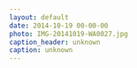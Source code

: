 ```yaml
---
layout: default
date: 2014-10-19 00-00-00
photo: IMG-20141019-WA0027.jpg
caption_header: unknown
caption: unknown
---
```


